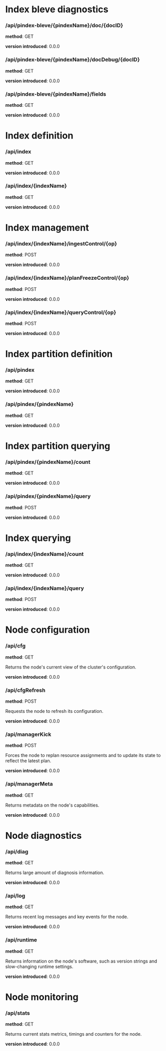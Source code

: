 # Index bleve diagnostics

### /api/pindex-bleve/{pindexName}/doc/{docID}

**method**: GET

**version introduced**: 0.0.0

### /api/pindex-bleve/{pindexName}/docDebug/{docID}

**method**: GET

**version introduced**: 0.0.0

### /api/pindex-bleve/{pindexName}/fields

**method**: GET

**version introduced**: 0.0.0

# Index definition

### /api/index

**method**: GET

**version introduced**: 0.0.0

### /api/index/{indexName}

**method**: GET

**version introduced**: 0.0.0

# Index management

### /api/index/{indexName}/ingestControl/{op}

**method**: POST

**version introduced**: 0.0.0

### /api/index/{indexName}/planFreezeControl/{op}

**method**: POST

**version introduced**: 0.0.0

### /api/index/{indexName}/queryControl/{op}

**method**: POST

**version introduced**: 0.0.0

# Index partition definition

### /api/pindex

**method**: GET

**version introduced**: 0.0.0

### /api/pindex/{pindexName}

**method**: GET

**version introduced**: 0.0.0

# Index partition querying

### /api/pindex/{pindexName}/count

**method**: GET

**version introduced**: 0.0.0

### /api/pindex/{pindexName}/query

**method**: POST

**version introduced**: 0.0.0

# Index querying

### /api/index/{indexName}/count

**method**: GET

**version introduced**: 0.0.0

### /api/index/{indexName}/query

**method**: POST

**version introduced**: 0.0.0

# Node configuration

### /api/cfg

**method**: GET

Returns the node's current view
                       of the cluster's configuration.

**version introduced**: 0.0.0

### /api/cfgRefresh

**method**: POST

Requests the node to refresh its configuration.

**version introduced**: 0.0.0

### /api/managerKick

**method**: POST

Forces the node to replan resource assignments and
                       to update its state to reflect the latest plan.

**version introduced**: 0.0.0

### /api/managerMeta

**method**: GET

Returns metadata on the node's capabilities.

**version introduced**: 0.0.0

# Node diagnostics

### /api/diag

**method**: GET

Returns large amount of diagnosis information.

**version introduced**: 0.0.0

### /api/log

**method**: GET

Returns recent log messages and key events for the node.

**version introduced**: 0.0.0

### /api/runtime

**method**: GET

Returns information on the node's software,
                       such as version strings and slow-changing
                       runtime settings.

**version introduced**: 0.0.0

# Node monitoring

### /api/stats

**method**: GET

Returns current stats metrics, timings and counters
                       for the node.

**version introduced**: 0.0.0

